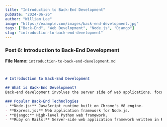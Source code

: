 ```yaml
---
title: "Introduction to Back-End Development"
pubDate: "2024-06-26"
author: "William Lee"
image: "https://example.com/images/back-end-development.jpg"
tags: ["Back-End", "Web Development", "Node.js", "Django"]
slug: "introduction-to-back-end-development"
---
```


### Post 6: Introduction to Back-End Development

**File Name:** `introduction-to-back-end-development.md`

```markdown


# Introduction to Back-End Development

## What is Back-End Development?
Back-end development involves the server side of web applications, focusing on databases, server logic, authentication, and APIs. It ensures that the front end of a website can function correctly and interact with the server.

### Popular Back-End Technologies
- **Node.js:** JavaScript runtime built on Chrome's V8 engine.
- **Express.js:** Web application framework for Node.js.
- **Django:** High-level Python web framework.
- **Ruby on Rails:** Server-side web application framework written in Ruby.

